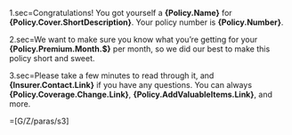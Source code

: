 1.sec=Congratulations! You got yourself a <b>{Policy.Name}</b> for <b>{Policy.Cover.ShortDescription}</b>. Your policy number is <b>{Policy.Number}</b>.

2.sec=We want to make sure you know what you’re getting for your <b>{Policy.Premium.Month.$}</b> per month</b>, so we did our best to make this policy short and sweet.

3.sec=Please take a few minutes to read through it, and <b>{Insurer.Contact.Link}</b> if you have any questions. You can always  <b>{Policy.Coverage.Change.Link}</b>, <b>{Policy.AddValuableItems.Link}</b>, and more.

=[G/Z/paras/s3]
